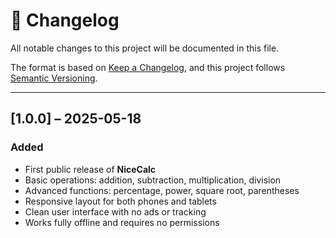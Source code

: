 # 📜 Changelog

All notable changes to this project will be documented in this file.

The format is based on [Keep a Changelog](https://keepachangelog.com/en/1.0.0/), and this project follows [Semantic Versioning](https://semver.org/).

---

## [1.0.0] – 2025-05-18
### Added
- First public release of **NiceCalc**
- Basic operations: addition, subtraction, multiplication, division
- Advanced functions: percentage, power, square root, parentheses
- Responsive layout for both phones and tablets
- Clean user interface with no ads or tracking
- Works fully offline and requires no permissions

